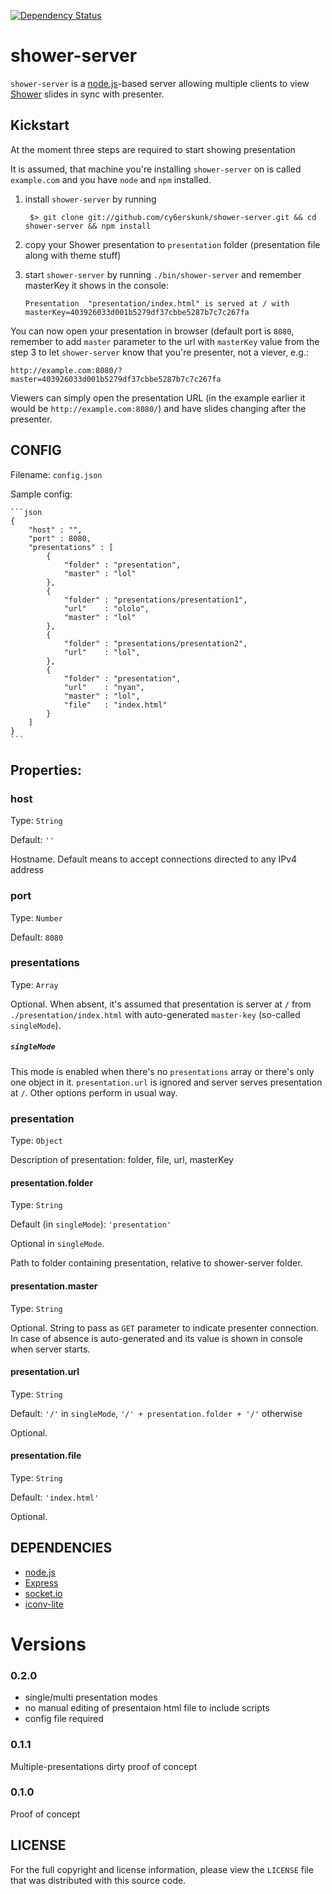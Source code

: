 [![Dependency Status](https://gemnasium.com/cy6erskunk/shower-server.png)](https://gemnasium.com/cy6erskunk/shower-server)

shower-server
======

`shower-server` is a [node.js][2]-based server allowing multiple clients to view [Shower][1] slides in sync with presenter.

Kickstart
---------
At the moment three steps are required to start showing presentation

It is assumed, that machine you're installing `shower-server` on is called `example.com` and
you have `node` and `npm` installed.

1. install `shower-server` by running

        $> git clone git://github.com/cy6erskunk/shower-server.git && cd shower-server && npm install

2. copy your Shower presentation to `presentation` folder (presentation file along with theme stuff)
3. start `shower-server` by running `./bin/shower-server` and remember masterKey it shows in the console:

    ```shell
    Presentation  "presentation/index.html" is served at / with masterKey=403926033d001b5279df37cbbe5287b7c7c267fa
    ```

You can now open your presentation in browser (default port is `8080`, remember to add `master` parameter to the url
with `masterKey` value from the step 3 to let `shower-server` know that you're presenter, not a viever, e.g.:

    http://example.com:8080/?master=403926033d001b5279df37cbbe5287b7c7c267fa

Viewers can simply open the presentation URL (in the example earlier it would be `http://example.com:8080/`)
and have slides changing after the presenter.

CONFIG
------
Filename: `config.json`

Sample config:

    ```json
    {
        "host" : "",
        "port" : 8080,
        "presentations" : [
            {
                "folder" : "presentation",
                "master" : "lol"
            },
            {
                "folder" : "presentations/presentation1",
                "url"    : "ololo",
                "master" : "lol"
            },
            {
                "folder" : "presentations/presentation2",
                "url"    : "lol",
            },
            {
                "folder" : "presentation",
                "url"    : "nyan",
                "master" : "lol",
                "file"   : "index.html"
            }
        ]
    }
    ```
## Properties:

### host
Type: `String`

Default: `''`

Hostname. Default means to accept connections directed to any IPv4 address

### port
Type: `Number`

Default: `8080`

### presentations
Type: `Array`

Optional. When absent, it's assumed that presentation is server at `/` from `./presentation/index.html`
with auto-generated `master-key` (so-called `singleMode`).

##### `singleMode`
This mode is enabled when there's no `presentations` array or there's only one object in it.
`presentation.url` is ignored and server serves presentation at `/`. Other options perform in usual way.

### presentation
Type: `Object`

Description of presentation: folder, file, url, masterKey

#### presentation.folder
Type: `String`

Default (in `singleMode`): `'presentation'`

Optional in `singleMode`.

Path to folder containing presentation, relative to shower-server folder.

#### presentation.master
Type: `String`

Optional. String to pass as `GET` parameter to indicate presenter connection.
In case of absence is auto-generated and its value is shown in console when server starts.

#### presentation.url
Type: `String`

Default: `'/'` in `singleMode`, `'/' + presentation.folder + '/'` otherwise

Optional.

#### presentation.file
Type: `String`

Default: `'index.html'`

Optional.

DEPENDENCIES
------------

* [node.js][2]
* [Express][3]
* [socket.io][4]
* [iconv-lite][5]

# Versions
### 0.2.0
 - single/multi presentation modes
 - no manual editing of presentaion html file to include scripts
 - config file required

### 0.1.1
Multiple-presentations dirty proof of concept

### 0.1.0
Proof of concept

LICENSE
-------

For the full copyright and license information, please view the `LICENSE` file
that was distributed with this source code.


[1]: https://github.com/shower/shower
[2]: http://nodejs.org/
[3]: http://expressjs.com/
[4]: https://github.com/learnboost/socket.io
[5]: https://github.com/ashtuchkin/iconv-lite
